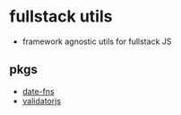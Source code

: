 # fullstack utils

- framework agnostic utils for fullstack JS

## pkgs

- [date-fns](https://date-fns.org/docs/Getting-Started)
- [validatorjs](https://github.com/validatorjs/validator.js#validators)
